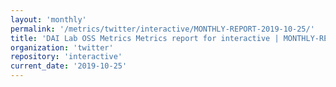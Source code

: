 ```yaml
---
layout: 'monthly'
permalink: '/metrics/twitter/interactive/MONTHLY-REPORT-2019-10-25/'
title: 'DAI Lab OSS Metrics Metrics report for interactive | MONTHLY-REPORT-2019-10-25'
organization: 'twitter'
repository: 'interactive'
current_date: '2019-10-25'
---
```


